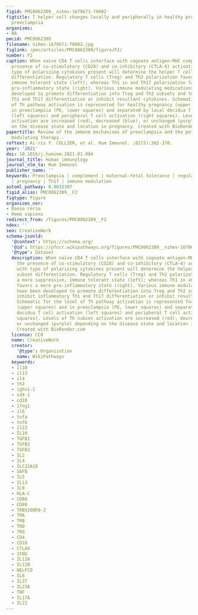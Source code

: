 ```yaml
---
figid: PMC8062309__nihms-1670671-f0002
figtitle: T helper cell changes locally and peripherally in healthy pregnancy and
  preeclampsia
organisms:
- NA
pmcid: PMC8062309
filename: nihms-1670671-f0002.jpg
figlink: /pmc/articles/PMC8062309/figure/F2/
number: F2
caption: When naïve CD4 T cells interface with cognate antigen-MHC complexes, the
  presence of co-stimulatory (CD28) and co-inhibitory (CTLA-4) activation along with
  type of polarizing cytokines present will determine the helper T cell (Th) subset
  differentiation. Regulatory T cells (Treg) and Th2 polarization favors a more suppressive,
  immune tolerant state (left); whereas Th1 in and Th17 polarization favors a more
  pro-inflammatory state (right). Various immune modulating medications have been
  developed to promote differentiation into Treg and Th2 subsets and to inhibit inflammatory
  Th1 and Th17 differentiation or inhibit resultant cytokines. Schematic for the level
  of Th pathway activation is represented for healthy pregnancy (upper squares) and
  in preeclampsia (PE, lower squares) and separated by local decidua T cell activation
  (left squares) and peripheral T cell activation (right squares). Levels of Th subset
  activation are increased (red), decreased (blue), or unchanged (purple) depending
  on the disease state and location in pregnancy. Created with BioRender.com
papertitle: Review of the immune mechanisms of preeclampsia and the potential of immune
  modulating therapy..
reftext: Ai-ris Y. COLLIER, et al. Hum Immunol. ;82(5):362-370.
year: '2021'
doi: 10.1016/j.humimm.2021.01.004
journal_title: Human immunology
journal_nlm_ta: Hum Immunol
publisher_name: ''
keywords: Preeclampsia | complement | maternal-fetal tolerance | regulatory T cells
  | pregnancy | Th17 | immune modulation
automl_pathway: 0.9632307
figid_alias: PMC8062309__F2
figtype: Figure
organisms_ner:
- Danio rerio
- Homo sapiens
redirect_from: /figures/PMC8062309__F2
ndex: ''
seo: CreativeWork
schema-jsonld:
  '@context': https://schema.org/
  '@id': https://pfocr.wikipathways.org/figures/PMC8062309__nihms-1670671-f0002.html
  '@type': Dataset
  description: When naïve CD4 T cells interface with cognate antigen-MHC complexes,
    the presence of co-stimulatory (CD28) and co-inhibitory (CTLA-4) activation along
    with type of polarizing cytokines present will determine the helper T cell (Th)
    subset differentiation. Regulatory T cells (Treg) and Th2 polarization favors
    a more suppressive, immune tolerant state (left); whereas Th1 in and Th17 polarization
    favors a more pro-inflammatory state (right). Various immune modulating medications
    have been developed to promote differentiation into Treg and Th2 subsets and to
    inhibit inflammatory Th1 and Th17 differentiation or inhibit resultant cytokines.
    Schematic for the level of Th pathway activation is represented for healthy pregnancy
    (upper squares) and in preeclampsia (PE, lower squares) and separated by local
    decidua T cell activation (left squares) and peripheral T cell activation (right
    squares). Levels of Th subset activation are increased (red), decreased (blue),
    or unchanged (purple) depending on the disease state and location in pregnancy.
    Created with BioRender.com
  license: CC0
  name: CreativeWork
  creator:
    '@type': Organization
    name: WikiPathways
  keywords:
  - il10
  - il13
  - il4
  - th2
  - ighv1-1
  - cd4-1
  - cd28
  - ifng1
  - il6
  - tnfa
  - tnfb
  - il22
  - IL10
  - TGFB1
  - TGFB2
  - TGFB3
  - IL2
  - IL4
  - SLC22A18
  - SAFB
  - IL5
  - IL13
  - IL9
  - HLA-C
  - CD86
  - CD80
  - TRBV20OR9-2
  - TRA
  - TRB
  - TRD
  - TRG
  - CD4
  - CD28
  - CTLA4
  - IFNG
  - IL12A
  - IL12B
  - NELFCD
  - IL6
  - IL37
  - IL23A
  - TNF
  - IL17A
  - IL22
---
```

